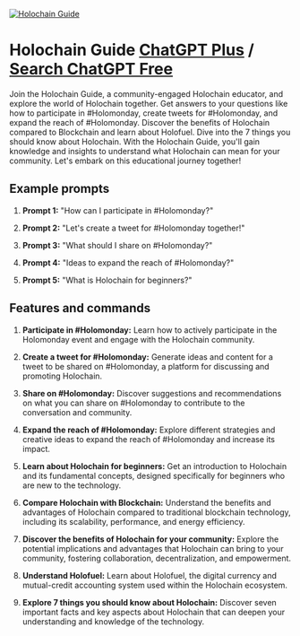 
[![Holochain Guide](https://files.oaiusercontent.com/file-c6LnFIAQoVml9TfOdPyexV2y?se=2123-10-18T16%3A40%3A18Z&sp=r&sv=2021-08-06&sr=b&rscc=max-age%3D31536000%2C%20immutable&rscd=attachment%3B%20filename%3D8c9f2c02-3f88-479a-9d3a-69c16b37389a.png&sig=31b/CpUom2xnq2iRUJgcwtZkZOC8W9ZG0E43l2/K5G0%3D)](https://chat.openai.com/g/g-q6MkebYjC-holochain-guide)

# Holochain Guide [ChatGPT Plus](https://chat.openai.com/g/g-q6MkebYjC-holochain-guide) / [Search ChatGPT Free](https://gptcall.net/index.html#/?search=Holochain%20Guide)

Join the Holochain Guide, a community-engaged Holochain educator, and explore the world of Holochain together. Get answers to your questions like how to participate in #Holomonday, create tweets for #Holomonday, and expand the reach of #Holomonday. Discover the benefits of Holochain compared to Blockchain and learn about Holofuel. Dive into the 7 things you should know about Holochain. With the Holochain Guide, you'll gain knowledge and insights to understand what Holochain can mean for your community. Let's embark on this educational journey together!

## Example prompts

1. **Prompt 1:** "How can I participate in #Holomonday?"

2. **Prompt 2:** "Let's create a tweet for #Holomonday together!"

3. **Prompt 3:** "What should I share on #Holomonday?"

4. **Prompt 4:** "Ideas to expand the reach of #Holomonday?"

5. **Prompt 5:** "What is Holochain for beginners?"

## Features and commands

1. **Participate in #Holomonday:** Learn how to actively participate in the Holomonday event and engage with the Holochain community.

2. **Create a tweet for #Holomonday:** Generate ideas and content for a tweet to be shared on #Holomonday, a platform for discussing and promoting Holochain.

3. **Share on #Holomonday:** Discover suggestions and recommendations on what you can share on #Holomonday to contribute to the conversation and community.

4. **Expand the reach of #Holomonday:** Explore different strategies and creative ideas to expand the reach of #Holomonday and increase its impact.

5. **Learn about Holochain for beginners:** Get an introduction to Holochain and its fundamental concepts, designed specifically for beginners who are new to the technology.

6. **Compare Holochain with Blockchain:** Understand the benefits and advantages of Holochain compared to traditional blockchain technology, including its scalability, performance, and energy efficiency.

7. **Discover the benefits of Holochain for your community:** Explore the potential implications and advantages that Holochain can bring to your community, fostering collaboration, decentralization, and empowerment.

8. **Understand Holofuel:** Learn about Holofuel, the digital currency and mutual-credit accounting system used within the Holochain ecosystem.

9. **Explore 7 things you should know about Holochain:** Discover seven important facts and key aspects about Holochain that can deepen your understanding and knowledge of the technology.


